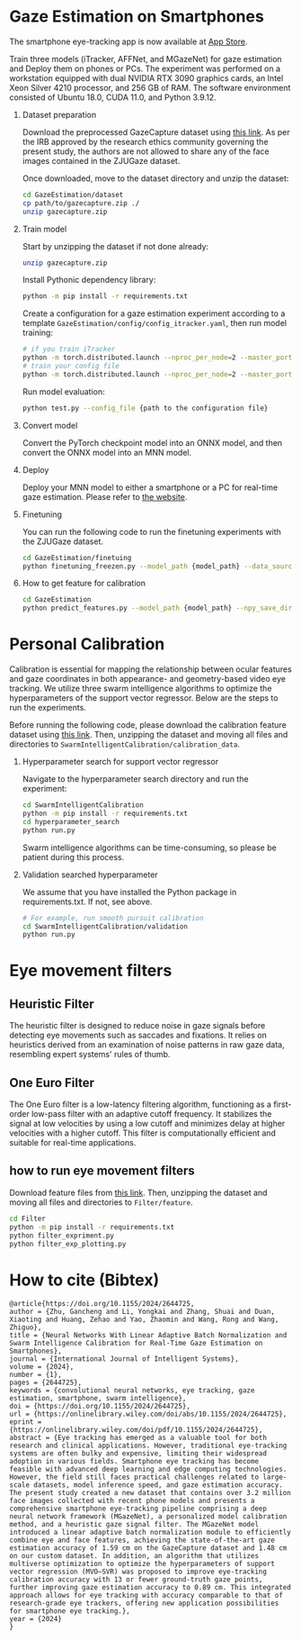 # Gaze Estimation on Smartphones

The smartphone eye-tracking app is now available at [App Store](https://apps.apple.com/cn/app/tcci-mobile-et/id6723893485).

Train three models (iTracker, AFFNet, and MGazeNet) for gaze estimation and Deploy them on phones or PCs.
The experiment was performed on a workstation equipped with dual NVIDIA RTX 3090 graphics cards, an Intel Xeon Silver 4210 processor, and 256 GB of RAM. The software environment consisted of Ubuntu 18.0, CUDA 11.0, and Python 3.9.12.

1.  Dataset preparation

      Download the preprocessed GazeCapture dataset using [this link](https://pan.baidu.com/s/1OUHRS_ZGWZ8J-YXIrasRIA?pwd=gaze).
    As per the IRB approved by the research ethics community governing the present study, the authors are not allowed to share any of the face images contained in the ZJUGaze dataset.
    
    Once downloaded, move to the dataset directory and unzip the dataset:
    
    ```bash
    cd GazeEstimation/dataset
    cp path/to/gazecapture.zip ./
    unzip gazecapture.zip
    ```

2. Train model

    Start by unzipping the dataset if not done already:
    ```bash
    unzip gazecapture.zip
    ```
   
    Install Pythonic dependency library:
    ```bash
    python -m pip install -r requirements.txt
    ```
    
    Create a configuration for a gaze estimation experiment according to a template `GazeEstimation/config/config_itracker.yaml`, 
    then run model training:
    ```bash
    # if you train iTracker
    python -m torch.distributed.launch --nproc_per_node=2 --master_port=29900 train.py --world_size 2 --config_file config/config_itracker.yaml 
    # train your config file
    python -m torch.distributed.launch --nproc_per_node=2 --master_port=29900 train.py --world_size 2 --config_file {path to configuration file} 
    ```
  
    Run model evaluation:
    ```bash
    python test.py --config_file {path to the configuration file}
    ```

3. Convert model
    
   Convert the PyTorch checkpoint model into an ONNX model, and then convert the ONNX model into an MNN model.

4. Deploy
    
    Deploy your MNN model to either a smartphone or a PC for real-time gaze estimation. Please refer to [the website](https://github.com/GanchengZhu/MediaPipe-MMN-Android).

5. Finetuning

    You can run the following code to run the finetuning experiments with the ZJUGaze dataset.
   
     ```bash
    cd GazeEstimation/finetuing
    python finetuning_freezen.py --model_path {model_path} --data_source {data_source}
    ```

6. How to get feature for calibration

     ```bash
    cd GazeEstimation
    python predict_features.py --model_path {model_path} --npy_save_dir {--npy_save_dir}
    ```
# Personal Calibration 

Calibration is essential for mapping the relationship between ocular features and gaze coordinates in both appearance- and geometry-based video eye tracking. We utilize three swarm intelligence algorithms to optimize the hyperparameters of the support vector regressor. Below are the steps to run the experiments.

Before running the following code, please download the calibration feature dataset 
using [this link](https://pan.baidu.com/s/1hdX_ntAam6cCwV5Za1qH0A?pwd=gaze). Then, unzipping the dataset and moving all files and directories to `SwarmIntelligentCalibration/calibration_data`.

1. Hyperparameter search for support vector regressor

    Navigate to the hyperparameter search directory and run the experiment:

    ```bash
    cd SwarmIntelligentCalibration
    python -m pip install -r requirements.txt
    cd hyperparameter_search
    python run.py
   ```
   
    Swarm intelligence algorithms can be time-consuming, so please be patient during this process.


2. Validation searched hyperparameter
    
   We assume that you have installed the Python package in requirements.txt. If not, see above.

   ```bash
   # For example, run smooth pursuit calibration 
   cd SwarmIntelligentCalibration/validation
   python run.py
   ```

# Eye movement filters

## Heuristic Filter
The heuristic filter is designed to reduce noise in gaze signals before detecting eye movements such as saccades and fixations. It relies on heuristics derived from an examination of noise patterns in raw gaze data, resembling expert systems' rules of thumb.

## One Euro Filter
The One Euro filter is a low-latency filtering algorithm, functioning as a first-order low-pass filter with an adaptive cutoff frequency. It stabilizes the signal at low velocities by using a low cutoff and minimizes delay at higher velocities with a higher cutoff. This filter is computationally efficient and suitable for real-time applications.

## how to run eye movement filters

   Download feature files from [this link](https://pan.baidu.com/s/1GkYKdjz1FHEuad4CyWiXOg?pwd=gaze). Then, unzipping the dataset and moving all files and directories to `Filter/feature`.
    
   ```bash
   cd Filter
   python -m pip install -r requirements.txt
   python filter_expriment.py
   python filter_exp_plotting.py
   ```

# How to cite (Bibtex)
```
@article{https://doi.org/10.1155/2024/2644725,
author = {Zhu, Gancheng and Li, Yongkai and Zhang, Shuai and Duan, Xiaoting and Huang, Zehao and Yao, Zhaomin and Wang, Rong and Wang, Zhiguo},
title = {Neural Networks With Linear Adaptive Batch Normalization and Swarm Intelligence Calibration for Real-Time Gaze Estimation on Smartphones},
journal = {International Journal of Intelligent Systems},
volume = {2024},
number = {1},
pages = {2644725},
keywords = {convolutional neural networks, eye tracking, gaze estimation, smartphone, swarm intelligence},
doi = {https://doi.org/10.1155/2024/2644725},
url = {https://onlinelibrary.wiley.com/doi/abs/10.1155/2024/2644725},
eprint = {https://onlinelibrary.wiley.com/doi/pdf/10.1155/2024/2644725},
abstract = {Eye tracking has emerged as a valuable tool for both research and clinical applications. However, traditional eye-tracking systems are often bulky and expensive, limiting their widespread adoption in various fields. Smartphone eye tracking has become feasible with advanced deep learning and edge computing technologies. However, the field still faces practical challenges related to large-scale datasets, model inference speed, and gaze estimation accuracy. The present study created a new dataset that contains over 3.2 million face images collected with recent phone models and presents a comprehensive smartphone eye-tracking pipeline comprising a deep neural network framework (MGazeNet), a personalized model calibration method, and a heuristic gaze signal filter. The MGazeNet model introduced a linear adaptive batch normalization module to efficiently combine eye and face features, achieving the state-of-the-art gaze estimation accuracy of 1.59 cm on the GazeCapture dataset and 1.48 cm on our custom dataset. In addition, an algorithm that utilizes multiverse optimization to optimize the hyperparameters of support vector regression (MVO–SVR) was proposed to improve eye-tracking calibration accuracy with 13 or fewer ground-truth gaze points, further improving gaze estimation accuracy to 0.89 cm. This integrated approach allows for eye tracking with accuracy comparable to that of research-grade eye trackers, offering new application possibilities for smartphone eye tracking.},
year = {2024}
}
```


